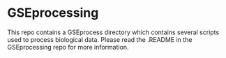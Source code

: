 # GSEprocessing

This repo contains a GSEprocess directory which contains several scripts used to process biological data. Please read the .README in the GSEprocessing repo for more information.
